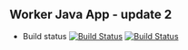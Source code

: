 ## Worker Java App - update 2

  * Build status
  [![Build Status](http://jeyles.ddns.net:9090/buildStatus/icon?job=instavote%2Fworker-build)](http://jeyles.ddns.net:9090/job/instavote/job/worker-build/)
  [![Build Status](http://192.168.1.254:8080/buildStatus/icon?job=instavote%2Fworker-test&subject=UnitTest)](http://192.168.1.254:8080/job/instavote/job/worker-test/)
